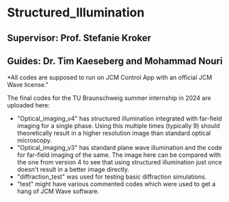 # Structured_Illumination
## Supervisor: Prof. Stefanie Kroker
## Guides: Dr. Tim Kaeseberg and Mohammad Nouri

*All codes are supposed to run on JCM Control App with an official JCM Wave license."

The final codes for the TU Braunschweig summer internship in 2024 are uploaded here:
- "Optical_imaging_v4" has structured illumination integrated with far-field imaging for a single phase. Using this multiple times (typically 9) should theoretically result in a higher resolution image than standard optical microscopy.
- "Optical_imaging_v3" has standard plane wave illumination and the code for far-field imaging of the same. The image here can be compared with the one from version 4 to see that using structured illumination just once doesn't result in a better image directly.
- "diffraction_test" was used for testing basic diffraction simulations.
- "test" might have various commented codes which were used to get a hang of JCM Wave software.
